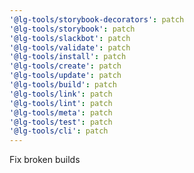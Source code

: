 ```yaml
---
'@lg-tools/storybook-decorators': patch
'@lg-tools/storybook': patch
'@lg-tools/slackbot': patch
'@lg-tools/validate': patch
'@lg-tools/install': patch
'@lg-tools/create': patch
'@lg-tools/update': patch
'@lg-tools/build': patch
'@lg-tools/link': patch
'@lg-tools/lint': patch
'@lg-tools/meta': patch
'@lg-tools/test': patch
'@lg-tools/cli': patch
---
```


Fix broken builds

